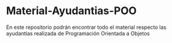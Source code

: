 # Material-Ayudantias-POO
En este repositorio podrán encontrar todo el material respecto las ayudantías realizada de Programación Orientada a Objetos
